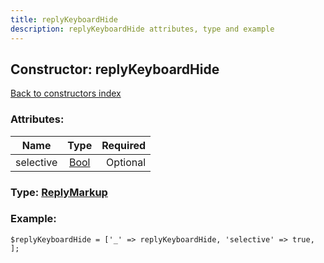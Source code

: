 ```yaml
---
title: replyKeyboardHide
description: replyKeyboardHide attributes, type and example
---
```

## Constructor: replyKeyboardHide  
[Back to constructors index](index.md)



### Attributes:

| Name     |    Type       | Required |
|----------|:-------------:|---------:|
|selective|[Bool](../types/Bool.md) | Optional|



### Type: [ReplyMarkup](../types/ReplyMarkup.md)


### Example:

```
$replyKeyboardHide = ['_' => replyKeyboardHide, 'selective' => true, ];
```
